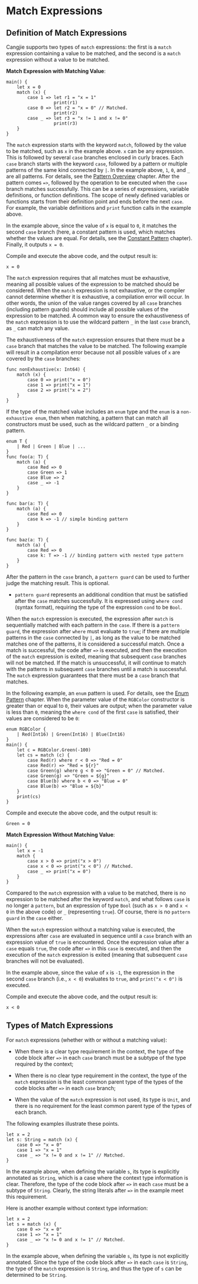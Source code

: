 # Match Expressions

## Definition of Match Expressions

Cangjie supports two types of `match` expressions: the first is a `match` expression containing a value to be matched, and the second is a `match` expression without a value to be matched.

**Match Expression with Matching Value**:

<!-- verify -->

```cangjie
main() {
    let x = 0
    match (x) {
        case 1 => let r1 = "x = 1"
                  print(r1)
        case 0 => let r2 = "x = 0" // Matched.
                  print(r2)
        case _ => let r3 = "x != 1 and x != 0"
                  print(r3)
    }
}
```

The `match` expression starts with the keyword `match`, followed by the value to be matched, such as `x` in the example above. `x` can be any expression. This is followed by several `case` branches enclosed in curly braces. Each `case` branch starts with the keyword `case`, followed by a pattern or multiple patterns of the same kind connected by `|`. In the example above, `1`, `0`, and `_` are all patterns. For details, see the [Pattern Overview](../enum_and_pattern_match/pattern_overview.md) chapter. After the pattern comes `=>`, followed by the operation to be executed when the `case` branch matches successfully. This can be a series of expressions, variable definitions, or function definitions. The scope of newly defined variables or functions starts from their definition point and ends before the next `case`. For example, the variable definitions and `print` function calls in the example above.

In the example above, since the value of `x` is equal to `0`, it matches the second `case` branch (here, a constant pattern is used, which matches whether the values are equal. For details, see the [Constant Pattern](../enum_and_pattern_match/pattern_overview.md#constant-pattern) chapter). Finally, it outputs `x = 0`.

Compile and execute the above code, and the output result is:

```text
x = 0
```

The `match` expression requires that all matches must be exhaustive, meaning all possible values of the expression to be matched should be considered. When the `match` expression is not exhaustive, or the compiler cannot determine whether it is exhaustive, a compilation error will occur. In other words, the union of the value ranges covered by all `case` branches (including pattern guards) should include all possible values of the expression to be matched. A common way to ensure the exhaustiveness of the `match` expression is to use the wildcard pattern `_` in the last `case` branch, as `_` can match any value.

The exhaustiveness of the `match` expression ensures that there must be a `case` branch that matches the value to be matched. The following example will result in a compilation error because not all possible values of `x` are covered by the `case` branches:

<!-- compile.error -->

```cangjie
func nonExhaustive(x: Int64) {
    match (x) {
        case 0 => print("x = 0")
        case 1 => print("x = 1")
        case 2 => print("x = 2")
    }
}
```

If the type of the matched value includes an `enum` type and the `enum` is a `non-exhaustive enum`, then when matching, a pattern that can match all constructors must be used, such as the wildcard pattern `_` or a binding pattern.

<!-- compile -->

```cangjie
enum T {
    | Red | Green | Blue | ...
}
func foo(a: T) {
    match (a) {
        case Red => 0
        case Green => 1
        case Blue => 2
        case _ => -1
    }
}

func bar(a: T) {
    match (a) {
        case Red => 0
        case k => -1 // simple binding pattern
    }
}

func baz(a: T) {
    match (a) {
        case Red => 0
        case k: T => -1 // binding pattern with nested type pattern
    }
}
```

After the pattern in the `case` branch, a `pattern guard` can be used to further judge the matching result. This is optional.

- `pattern guard` represents an additional condition that must be satisfied after the `case` matches successfully. It is expressed using `where cond` (syntax format), requiring the type of the expression `cond` to be `Bool`.

When the `match` expression is executed, the expression after `match` is sequentially matched with each pattern in the `case`. If there is a `pattern guard`, the expression after `where` must evaluate to `true`; if there are multiple patterns in the `case` connected by `|`, as long as the value to be matched matches one of the patterns, it is considered a successful match. Once a match is successful, the code after `=>` is executed, and then the execution of the `match` expression is exited, meaning that subsequent `case` branches will not be matched. If the match is unsuccessful, it will continue to match with the patterns in subsequent `case` branches until a match is successful. The `match` expression guarantees that there must be a `case` branch that matches.

In the following example, an `enum` pattern is used. For details, see the [Enum Pattern](../enum_and_pattern_match/pattern_overview.md#enum-pattern) chapter. When the parameter value of the `RGBColor` constructor is greater than or equal to `0`, their values are output; when the parameter value is less than `0`, meaning the `where cond` of the first `case` is satisfied, their values are considered to be `0`:

<!-- verify -->

```cangjie
enum RGBColor {
    | Red(Int16) | Green(Int16) | Blue(Int16)
}
main() {
    let c = RGBColor.Green(-100)
    let cs = match (c) {
        case Red(r) where r < 0 => "Red = 0"
        case Red(r) => "Red = ${r}"
        case Green(g) where g < 0 => "Green = 0" // Matched.
        case Green(g) => "Green = ${g}"
        case Blue(b) where b < 0 => "Blue = 0"
        case Blue(b) => "Blue = ${b}"
    }
    print(cs)
}
```

Compile and execute the above code, and the output result is:

```text
Green = 0
```

**Match Expression Without Matching Value**:

<!-- verify -->

```cangjie
main() {
    let x = -1
    match {
        case x > 0 => print("x > 0")
        case x < 0 => print("x < 0") // Matched.
        case _ => print("x = 0")
    }
}
```

Compared to the `match` expression with a value to be matched, there is no expression to be matched after the keyword `match`, and what follows `case` is no longer a `pattern`, but an expression of type `Bool` (such as `x > 0` and `x < 0` in the above code) or `_` (representing `true`). Of course, there is no `pattern guard` in the `case` either.

When the `match` expression without a matching value is executed, the expressions after `case` are evaluated in sequence until a `case` branch with an expression value of `true` is encountered. Once the expression value after a `case` equals `true`, the code after `=>` in this `case` is executed, and then the execution of the `match` expression is exited (meaning that subsequent `case` branches will not be evaluated).

In the example above, since the value of `x` is `-1`, the expression in the second `case` branch (i.e., `x < 0`) evaluates to `true`, and `print("x < 0")` is executed.

Compile and execute the above code, and the output result is:

```text
x < 0
```

## Types of Match Expressions

For `match` expressions (whether with or without a matching value):

- When there is a clear type requirement in the context, the type of the code block after `=>` in each `case` branch must be a subtype of the type required by the context;

- When there is no clear type requirement in the context, the type of the `match` expression is the least common parent type of the types of the code blocks after `=>` in each `case` branch;

- When the value of the `match` expression is not used, its type is `Unit`, and there is no requirement for the least common parent type of the types of each branch.

The following examples illustrate these points.

<!-- compile -->

```cangjie
let x = 2
let s: String = match (x) {
    case 0 => "x = 0"
    case 1 => "x = 1"
    case _ => "x != 0 and x != 1" // Matched.
}
```

In the example above, when defining the variable `s`, its type is explicitly annotated as `String`, which is a case where the context type information is clear. Therefore, the type of the code block after `=>` in each `case` must be a subtype of `String`. Clearly, the string literals after `=>` in the example meet this requirement.

Here is another example without context type information:

<!-- compile -->

```cangjie
let x = 2
let s = match (x) {
    case 0 => "x = 0"
    case 1 => "x = 1"
    case _ => "x != 0 and x != 1" // Matched.
}
```

In the example above, when defining the variable `s`, its type is not explicitly annotated. Since the type of the code block after `=>` in each `case` is `String`, the type of the `match` expression is `String`, and thus the type of `s` can be determined to be `String`.